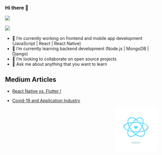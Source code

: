### Hi there 👋

 [![](https://img.shields.io/badge/linkedin-%230077B5.svg?&style=for-the-badge&logo=linkedin&logoColor=white)](https://www.linkedin.com/in/nureddin-hasan-bike%C3%A7/)

[![](https://img.shields.io/badge/medium-%2312100E.svg?&style=for-the-badge&logo=medium&logoColor=white)](https://nureddinhasanbikec.medium.com/)


- 🔭 I’m currently working on frontend and mobile app development (JavaScript | React | React Native)
- 🌱 I’m currently learning backend development (Node.js | MongoDB | Django)
- 👯 I’m looking to collaborate on open source projects
- 💬 Ask me about anything that you want to learn

## Medium Articles

- [React Native vs. Flutter !](https://nureddinhasanbikec.medium.com/react-native-vs-flutter-5335d05bbae4)
- [Covid-19 and Application Industry](https://nureddinhasanbikec.medium.com/covid-19-and-application-industry-59da0038b9be)

  <img src="./content_heart-react.gif" alt="react-native" width="30%" height="30%" align="right">
